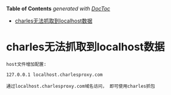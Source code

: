 <!-- START doctoc generated TOC please keep comment here to allow auto update -->
<!-- DON'T EDIT THIS SECTION, INSTEAD RE-RUN doctoc TO UPDATE -->
**Table of Contents**  *generated with [DocToc](https://github.com/thlorenz/doctoc)*

- [charles无法抓取到localhost数据](#charles%E6%97%A0%E6%B3%95%E6%8A%93%E5%8F%96%E5%88%B0localhost%E6%95%B0%E6%8D%AE)

<!-- END doctoc generated TOC please keep comment here to allow auto update -->

# charles无法抓取到localhost数据
```
host文件增加配置:

127.0.0.1 localhost.charlesproxy.com

通过localhost.charlesproxy.com域名访问， 即可使用charles抓包
```
